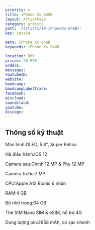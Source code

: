 ```yaml
---
priority: c
title: iPhone Xs 64GB
layout: ArtistPage
category: artists
path: '/artists/10-iPhoneXs-64GB/'
key: ipxs64

meta: iPhone Xs 64GB
keywords: iPhone Xs 64GB

location: DMX
prices: 26.990
orders: 
messages: 
YoutubeID: 
website: 
bandcamp: 
bandcampLabelTrack: 
facebook: 
mixcloud: 
soundcloud: 
youtube: 
discogs: 
---
```

## Thông số kỹ thuật

Màn hình:OLED, 5.8", Super Retina

Hệ điều hành:iOS 12

Camera sau:Chính 12 MP & Phụ 12 MP

Camera trước:7 MP

CPU:Apple A12 Bionic 6 nhân

RAM:4 GB

Bộ nhớ trong:64 GB

Thẻ SIM:Nano SIM & eSIM, hỗ trợ 4G

Dung lượng pin:2658 mAh, có sạc nhanh
